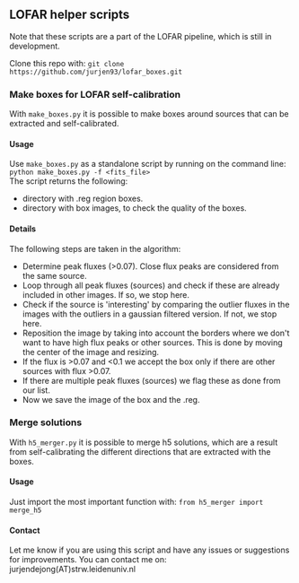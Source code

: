 ## LOFAR helper scripts

Note that these scripts are a part of the LOFAR pipeline, which is still in development.

Clone this repo with: ```git clone https://github.com/jurjen93/lofar_boxes.git```

### Make boxes for LOFAR self-calibration

With ```make_boxes.py``` it is possible to make boxes around sources that can be extracted and self-calibrated.

#### Usage

Use ```make_boxes.py``` as a standalone script by running on the command line:\
```python make_boxes.py -f <fits_file>``` \
The script returns the following:
* directory with .reg region boxes.
* directory with box images, to check the quality of the boxes.

#### Details
The following steps are taken in the algorithm:
* Determine peak fluxes (>0.07). Close flux peaks are considered from the same source.
* Loop through all peak fluxes (sources) and check if these are already included in other images. If so, we stop here.
* Check if the source is 'interesting' by comparing the outlier fluxes in the images with the outliers in a gaussian filtered version. If not, we stop here.
* Reposition the image by taking into account the borders where we don't want to have high flux peaks or other sources. This is done by moving the center of the image and resizing.
* If the flux is >0.07 and <0.1 we accept the box only if there are other sources with flux >0.07.
* If there are multiple peak fluxes (sources) we flag these as done from our list.
* Now we save the image of the box and the .reg.

### Merge solutions

With ```h5_merger.py``` it is possible to merge h5 solutions, which are a result from self-calibrating the different directions that are extracted with the boxes.

#### Usage

Just import the most important function with:
```from h5_merger import merge_h5```

#### Contact
Let me know if you are using this script and have any issues or suggestions for improvements.
You can contact me on: jurjendejong(AT)strw.leidenuniv.nl
